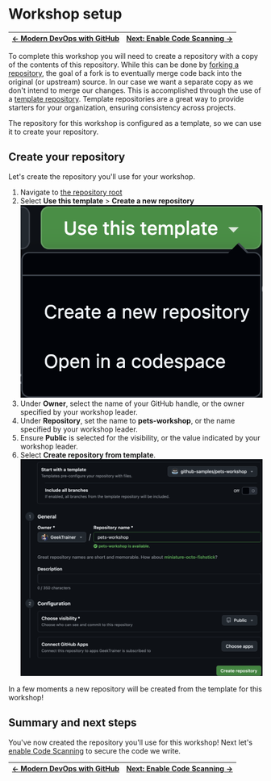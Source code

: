 # Workshop setup

| [← Modern DevOps with GitHub][walkthrough-previous] | [Next: Enable Code Scanning →][walkthrough-next] |
|:-----------------------------------|------------------------------------------:|

To complete this workshop you will need to create a repository with a copy of the contents of this repository. While this can be done by [forking a repository][fork-repo], the goal of a fork is to eventually merge code back into the original (or upstream) source. In our case we want a separate copy as we don't intend to merge our changes. This is accomplished through the use of a [template repository][template-repo]. Template repositories are a great way to provide starters for your organization, ensuring consistency across projects.

The repository for this workshop is configured as a template, so we can use it to create your repository.

## Create your repository
Let's create the repository you'll use for your workshop.

1. Navigate to [the repository root][repo-root]
2. Select **Use this template** > **Create a new repository**
    ![Screenshot of Use this template dropdown](./images/0-setup-template.png)
3. Under **Owner**, select the name of your GitHub handle, or the owner specified by your workshop leader.
4. Under **Repository**, set the name to **pets-workshop**, or the name specified by your workshop leader.
5. Ensure **Public** is selected for the visibility, or the value indicated by your workshop leader.
6. Select **Create repository from template**.
    ![Screenshot of configured template creation dialog](./images/0-setup-configure.png)

In a few moments a new repository will be created from the template for this workshop!

## Summary and next steps
You've now created the repository you'll use for this workshop! Next let's [enable Code Scanning][walkthrough-next] to secure the code we write.

| [← Modern DevOps with GitHub][walkthrough-previous] | [Next: Enable Code Scanning →][walkthrough-next] |
|:-----------------------------------|------------------------------------------:|

[fork-repo]: https://docs.github.com/en/get-started/quickstart/fork-a-repo
[template-repo]: https://docs.github.com/en/repositories/creating-and-managing-repositories/creating-a-template-repository
[repo-root]: /
[walkthrough-previous]: README.md
[walkthrough-next]: 1-code-scanning.md
